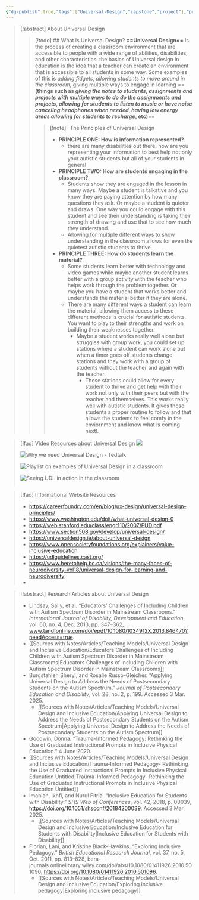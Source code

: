 ```yaml
---
{"dg-publish":true,"tags":["Universal-Design","capstone","project"],"permalink":"/teaching-methods/universal-design/","dgPassFrontmatter":true}
---
```


> [!abstract] About Universal Design
> > [!todo] ## What is Universal Design?
>  **==Universal Design==** is the process of creating a classroom environment that are accessible to people with a wide range of abilities, disabilities, and other characteristics. 
> >  the basics of Universal design in education is the idea that a teacher can create an environment that is accessible to all students in some way. Some examples of this is *adding fidgets*, *allowing students to move around in the classroom*, giving multiple ways to engage in learning ==**(things such as *giving the notes to students*, *assignments and projects with multiple ways to do do the assignments and projects*, *allowing for students to listen to music or have noise canceling headphones when needed*, *having low energy areas allowing for students to recharge*, etc)**==
> > >[!note]-  The Principles of Universal Design
> > > * **PRINCIPLE ONE: How is information represented?**
> > > 	*  there are many disabilities out there, how are you representing your information to best help not only your autistic students but all of your students in general
> > > * **PRINCIPLE TWO: How are students engaging in the classroom?**
> > > 	* Students show they are engaged in the lesson in many ways. Maybe a student is talkative and you know they are paying attention by how many questions they ask. Or maybe a student is quieter and draws. One way you could engage with this student and see their understanding is taking their strength of drawing and use that to see how much they understand. 
> > > 	* Allowing for multiple different ways to show understanding in the classroom allows for even the quietest autistic students to thrive
> > > * **PRINCIPLE THREE: How do students learn the material?**
> > > 	* Some students learn better with technology and video games while maybe another student learns better with a group activity with the teacher who helps work through the problem together. Or maybe you have a student that works better and understands the material better if they are alone. 
> > > 	* There are many different ways a student can learn the material, allowing them access to these different methods is crucial for autistic students. You want to play to their strengths and work on building their weaknesses together. 
> > > 		* Maybe a student works really well alone but struggles with group work, you could set up stations where a student can work alone but when a timer goes off students change stations and they work with a group of students without the teacher and again with the teacher. 
> > > 			* These stations could allow for every student to thrive and get help with their work not only with their peers but with the teacher and themselves. This works really well with autistic students. It gives those students a proper routine to follow and that allows the students to feel comfy in the enviornment and know what is coming nextl.
>
> > 

>[!faq] Video Resources about Universal Design
![](https://www.youtube.com/watch?v=NL2xPwDrGqQ)
> 
>![Why we need Universal Design - Tedtalk](https://www.youtube.com/watch?v=bVdPNWMGyZY)
>
>![Playlist on examples of Universal Design in a classroom](https://www.youtube.com/watch?v=pGLTJw0GSxk&list=PLDD6870F2D42327F3&index=1)
>
>![Seeing UDL in action in the classroom](https://www.youtube.com/watch?v=hCHTxTfkBsU)
>
>![]()

> [!faq] Informational Website Resources
>* https://careerfoundry.com/en/blog/ux-design/universal-design-principles/
>* https://www.washington.edu/doit/what-universal-design-0
>* https://web.stanford.edu/class/engr110/2007/PUD.pdf
>* https://www.section508.gov/develop/universal-design/
>* https://universaldesign.ie/about-universal-design
>* https://www.opensocietyfoundations.org/explainers/value-inclusive-education
>* https://udlguidelines.cast.org/
>* https://www.heretohelp.bc.ca/visions/the-many-faces-of-neurodiversity-vol18/universal-design-for-learning-and-neurodiversity
>* 

>[!abstract] Research Articles about Universal Design
>*  Lindsay, Sally, et al. “Educators’ Challenges of Including Children with Autism Spectrum Disorder in Mainstream Classrooms.” _International Journal of Disability, Development and Education_, vol. 60, no. 4, Dec. 2013, pp. 347–362, www.tandfonline.com/doi/epdf/10.1080/1034912X.2013.846470?needAccess=true.
>	* [[Sources with Notes/Articles/Teaching Models/Universal Design and Inclusive Education/Educators Challenges of Including Children with Autism Spectrum Disorder in Mainstream Classrooms\|Educators Challenges of Including Children with Autism Spectrum Disorder in Mainstream Classrooms]]
> * Burgstahler, Sheryl, and Rosalie Russo-Gleicher. “Applying Universal Design to Address the Needs of Postsecondary Students on the Autism Spectrum.” _Journal of Postsecondary Education and Disability_, vol. 28, no. 2, p. 199. Accessed 3 Mar. 2025.
> 	* [[Sources with Notes/Articles/Teaching Models/Universal Design and Inclusive Education/Applying Universal Design to Address the Needs of  Postsecondary Students on the Autism Spectrum\|Applying Universal Design to Address the Needs of  Postsecondary Students on the Autism Spectrum]]
>*  Goodwin, Donna. “Trauma-Informed Pedagogy: Rethinking the Use of Graduated Instructional Prompts in Inclusive Physical Education.” 4 June 2020.
>	* [[Sources with Notes/Articles/Teaching Models/Universal Design and Inclusive Education/Trauma-Informed  Pedagogy- Rethinking the Use of Graduated  Instructional Prompts in Inclusive Physical  Education Untitled\|Trauma-Informed  Pedagogy- Rethinking the Use of Graduated  Instructional Prompts in Inclusive Physical  Education Untitled]]
> * Imaniah, Ikhfi, and Nurul Fitria. “Inclusive Education for Students with Disability.” _SHS Web of Conferences_, vol. 42, 2018, p. 00039, https://doi.org/10.1051/shsconf/20184200039. Accessed 3 Mar. 2025.
> 	* [[Sources with Notes/Articles/Teaching Models/Universal Design and Inclusive Education/Inclusive Education for Students with Disability\|Inclusive Education for Students with Disability]]
>  * Florian, Lani, and Kristine Black-Hawkins. “Exploring Inclusive Pedagogy.” _British Educational Research Journal_, vol. 37, no. 5, Oct. 2011, pp. 813–828, bera-journals.onlinelibrary.wiley.com/doi/abs/10.1080/01411926.2010.501096, https://doi.org/10.1080/01411926.2010.501096.
> 	 * [[Sources with Notes/Articles/Teaching Models/Universal Design and Inclusive Education/Exploring inclusive pedagogy\|Exploring inclusive pedagogy]]